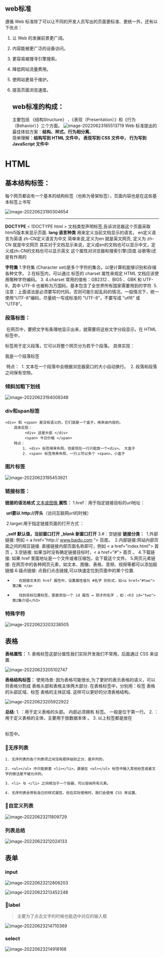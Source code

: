 ## web标准



遵循 Web 标准除了可以让不同的开发人员写出的页面更标准、更统一外，还有以下优点：

1. 让 Web 的发展前景更广阔。 

2. 内容能被更广泛的设备访问。

3. 更容易被搜寻引擎搜索。

4. 降低网站流量费用。

5. 使网站更易于维护。

6. 提高页面浏览速度。
   ## web标准的构成：
   主要包括 《结构Structure》 、《表现（Presentation）》和《行为（Behavior）》三个方面。
   ![image-20220623185513719](https://note-img54.oss-cn-hongkong.aliyuncs.com/note/h5c3-%E6%88%91%E7%9A%84%E7%AC%94%E8%AE%B0/h5-pink.assets/image-20220623185513719.png)
   Web 标准提出的最佳体验方案：**结构、样式、行为相分离**。  
   简单理解：**结构写到 HTML 文件中， 表现写到 CSS 文件中， 行为写到 JavaScript 文件中**



# HTML

## 基本结构标签：
​    每个网页都会有一个基本的结构标签（也称为骨架标签），页面内容也是在这些基本标签上书写

![image-20220623190304654](https://note-img54.oss-cn-hongkong.aliyuncs.com/note/h5c3-%E6%88%91%E7%9A%84%E7%AC%94%E8%AE%B0/h5-pink.assets/image-20220623190304654.png)

---

**DOCTYPE**
    &lt; !DOCTYPE html &gt;   文档类型声明标签,告诉浏览器这个页面采取html5版本来显示页面.
**lang 语言种类**
    用来定义当前文档显示的语言。
    en定义语言为英语
    zh-CN定义语言为中文
    简单来说,定义为en 就是英文网页, 定义为 zh-CN 就是中文网页
    其实对于文档显示来说，定义成en的文档也可以显示中文，定义成zh-CN的文档也可以显示英文
    这个属性对浏览器和搜索引擎(百度.谷歌等)还是有作用的

**字符集**
    1.字符集 (Character set)是多个字符的集合。以便计算机能够识别和存储各种文字。
    2.在<head>标签内，可以通过<meta> 标签的 charset 属性来规定 HTML 文档应该使用哪种字符编码。
    3.<meta charset=" UTF-8" />
    4.charset 常用的值有：GB2312 、BIG5 、GBK 和 UTF-8，其中 UTF-8 也被称为万国码，基本包含了全世界所有国家需要用到的字符.
    5.注意：上面语法是必须要写的代码，否则可能引起乱码的情况。一般情况下，统一使用“UTF-8”编码，尽量统一写成标准的 "UTF-8"，不要写成  "utf8" 或 "UTF8"。



### 段落标签：
​    在网页中，要把文字有条理地显示出来，就需要将这些文字分段显示。在 HTML 标签中，<p>标签用于定义段落，它可以将整个网页分为若干个段落。
​    具体实现：
​         <p> 我是一个段落标签 </p>
​    特点：
​        1. 文本在一个段落中会根据浏览器窗口的大小自动换行。
​                2. 段落和段落之间保有空隙。



### 倾斜加粗下划线

![image-20220623194008348](https://note-img54.oss-cn-hongkong.aliyuncs.com/note/h5c3-%E6%88%91%E7%9A%84%E7%AC%94%E8%AE%B0/h5-pink.assets/image-20220623194008348.png)

### div和span标签

```
<div> 和 <span> 是没有语义的，它们就是一个盒子，用来装内容的。
    具体实现：
         <div> 这是头部 </div>    
         <span> 今日价格 </span>
    特点：
        1. <div> 标签用来布局，但是现在一行只能放一个<div>。 大盒子
        2. <span> 标签用来布局，一行上可以多个 <span>。小盒子
```



### 图片标签

![image-20220623195453921](https://note-img54.oss-cn-hongkong.aliyuncs.com/note/h5c3-%E6%88%91%E7%9A%84%E7%AC%94%E8%AE%B0/h5-pink.assets/image-20220623195453921.png)

### 链接标签：

**链接的语法格式**
        <a href="跳转目标" target="目标窗口的弹出方式"> 文本或图像 </a>
**属性：**
        1.href：用于指定链接目标的url地址：

​				**url要以 http://开头**（访问互联网url的时候）

​        2.target:用于指定链接页面的打开方式 ：

​				**_self 默认值，当前窗口打开 _blank 新窗口打开**
​        3.#：空链接
**链接分类：**
​    1.外部链接: 例如 < a href="http:// www.baidu.com "> 百度</a >。
​    2.内部链接:网站内部页面之间的相互链接. 直接链接内部页面名称即可，例如 < a href="index.html"> 首页 </a >。
​    3.空链接: 如果当时没有确定链接目标时，< a href="#"> 首页 </a > 。
​    4.下载链接: 如果 href 里面地址是一个文件或者压缩包，会下载这个文件。
​    5.网页元素链接: 在网页中的各种网页元素，如文本、图像、表格、音频、视频等都可以添加超链接.
​    6.锚点链接:  点我们点击链接,可以快速定位到页面中的某个位置. 

+        在链接文本的 href 属性中，设置属性值为 #名字 的形式，如<a href="#two"> 第2集 </a> 
+        找到目标位置标签，里面添加一个 id 属性 = 刚才的名字 ，如：<h3 id="two">第2集介绍</h3>



### 特殊字符

![image-20220623203238505](https://note-img54.oss-cn-hongkong.aliyuncs.com/note/h5c3-%E6%88%91%E7%9A%84%E7%AC%94%E8%AE%B0/h5-pink.assets/image-20220623203238505.png)



## 表格

**表格属性：**
    1. 表格标签这部分属性我们实际开发我们不常用，后面通过 CSS 来设置.

![image-20220623205102747](https://note-img54.oss-cn-hongkong.aliyuncs.com/note/h5c3-%E6%88%91%E7%9A%84%E7%AC%94%E8%AE%B0/h5-pink.assets/image-20220623205102747.png)



**表格结构标签：**
    使用场景:
        因为表格可能很长,为了更好的表示表格的语义，可以将表格分割成 表格头部和表格主体两大部分.
    在表格标签中，分别用：<thead>标签 表格的头部区域、<tbody>标签 表格的主体区域. 这样可以更好的分清表格结构。

![image-20220623205922922](https://note-img54.oss-cn-hongkong.aliyuncs.com/note/h5c3-%E6%88%91%E7%9A%84%E7%AC%94%E8%AE%B0/h5-pink.assets/image-20220623205922922.png)

**总结:**
    1. <thead></thead>：用于定义表格的头部。<thead> 内部必须拥有 <tr> 标签。 一般是位于第一行。
    2. <tbody></tbody>：用于定义表格的主体，主要用于放数据本体 。
    3. 以上标签都是放在 <table></table> 标签中。



### 🎈无序列表

```
1. 无序列表的各个列表项之间没有顺序级别之分，是并列的。

2. <ul></ul> 中只能嵌套 <li></li>，直接在 <ul></ul> 标签中输入其他标签或者文字的做法是不被允许的。

3. <li> 与 </li> 之间相当于一个容器，可以容纳所有元素。

4. 无序列表会带有自己的样式属性，但在实际使用时，我们会使用 CSS 来设置。
```



### 🎈自定义列表

![image-20220623211809729](https://note-img54.oss-cn-hongkong.aliyuncs.com/note/h5c3-%E6%88%91%E7%9A%84%E7%AC%94%E8%AE%B0/h5-pink.assets/image-20220623211809729.png)



### **列表总结**

![image-20220623212024133](https://note-img54.oss-cn-hongkong.aliyuncs.com/note/h5c3-%E6%88%91%E7%9A%84%E7%AC%94%E8%AE%B0/h5-pink.assets/image-20220623212024133.png)



## 表单

### input

![image-20220623212806203](https://note-img54.oss-cn-hongkong.aliyuncs.com/note/h5c3-%E6%88%91%E7%9A%84%E7%AC%94%E8%AE%B0/h5-pink.assets/image-20220623212806203.png)

![image-20220623213452248](https://note-img54.oss-cn-hongkong.aliyuncs.com/note/h5c3-%E6%88%91%E7%9A%84%E7%AC%94%E8%AE%B0/h5-pink.assets/image-20220623213452248.png)

### 🎈label

> 主要为了点击文字的时候也能选中对应的输入框

![image-20220623214710369](https://note-img54.oss-cn-hongkong.aliyuncs.com/note/h5c3-%E6%88%91%E7%9A%84%E7%AC%94%E8%AE%B0/h5-pink.assets/image-20220623214710369.png)



### select

![image-20220623214918168](https://note-img54.oss-cn-hongkong.aliyuncs.com/note/h5c3-%E6%88%91%E7%9A%84%E7%AC%94%E8%AE%B0/h5-pink.assets/image-20220623214918168.png)











